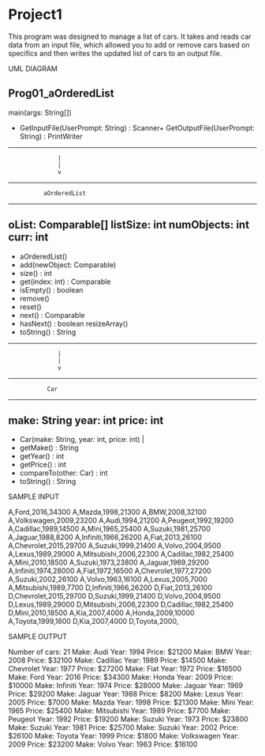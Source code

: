 # Project1

This program was designed to manage a list of cars. It takes and reads car data
from an input file, which allowed you to add or remove cars based on specifics and then writes the updated list of cars to an output file.  



UML DIAGRAM



Prog01_aOrderedList
----------------------------------
 
main(args: String[])
+ GetInputFile(UserPrompt: String) : Scanner+ GetOutputFile(UserPrompt: String) : PrintWriter
---------------------------------
                  |
                  |
                  v
----------------------------------
              aOrderedList
----------------------------------
 
oList: Comparable[]
listSize: int
numObjects: int
curr: int
----------------------------------
 + aOrderedList()
 + add(newObject: Comparable)
 + size() : int
 + get(index: int) : Comparable
 + isEmpty() : boolean
 + remove()
 + reset()
 + next() : Comparable
 + hasNext() : boolean
resizeArray()
+ toString() : String
----------------------------------
                  |
                  |
                  v
----------------------------------
               Car
----------------------------------
 
make: String
year: int
price: int
----------------------------------
 + Car(make: String, year: int, price: int) |
 + getMake() : String
 + getYear() : int
 + getPrice() : int
 + compareTo(other: Car) : int
 + toString() : String

SAMPLE INPUT 

A,Ford,2016,34300
A,Mazda,1998,21300
A,BMW,2008,32100
A,Volkswagen,2009,23200
A,Audi,1994,21200
A,Peugeot,1992,19200
A,Cadillac,1989,14500
A,Mini,1965,25400
A,Suzuki,1981,25700
A,Jaguar,1988,8200
A,Infiniti,1966,26200
A,Fiat,2013,26100
A,Chevrolet,2015,29700
A,Suzuki,1999,21400
A,Volvo,2004,9500
A,Lexus,1989,29000
A,Mitsubishi,2006,22300
A,Cadillac,1982,25400
A,Mini,2010,18500
A,Suzuki,1973,23800
A,Jaguar,1969,29200
A,Infiniti,1974,28000
A,Fiat,1972,16500
A,Chevrolet,1977,27200
A,Suzuki,2002,26100
A,Volvo,1963,16100
A,Lexus,2005,7000
A,Mitsubishi,1989,7700
D,Infiniti,1966,26200
D,Fiat,2013,26100
D,Chevrolet,2015,29700
D,Suzuki,1999,21400
D,Volvo,2004,9500
D,Lexus,1989,29000
D,Mitsubishi,2006,22300
D,Cadillac,1982,25400
D,Mini,2010,18500
A,Kia,2007,4000
A,Honda,2009,10000
A,Toyota,1999,1800
D,Kia,2007,4000
D,Toyota,2000,

SAMPLE OUTPUT

Number of cars: 21
Make: Audi
Year: 1994
Price: $21200
Make: BMW
Year: 2008
Price: $32100
Make: Cadillac
Year: 1989
Price: $14500
Make: Chevrolet
Year: 1977
Price: $27200
Make: Fiat
Year: 1972
Price: $16500
Make: Ford
Year: 2016
Price: $34300
Make: Honda
Year: 2009
Price: $10000
Make: Infiniti
Year: 1974
Price: $28000
Make: Jaguar
Year: 1969
Price: $29200
Make: Jaguar
Year: 1988
Price: $8200
Make: Lexus
Year: 2005
Price: $7000
Make: Mazda
Year: 1998
Price: $21300
Make: Mini
Year: 1965
Price: $25400
Make: Mitsubishi
Year: 1989
Price: $7700
Make: Peugeot
Year: 1992
Price: $19200
Make: Suzuki
Year: 1973
Price: $23800
Make: Suzuki
Year: 1981
Price: $25700
Make: Suzuki
Year: 2002
Price: $26100
Make: Toyota
Year: 1999
Price: $1800
Make: Volkswagen
Year: 2009
Price: $23200
Make: Volvo
Year: 1963
Price: $16100
